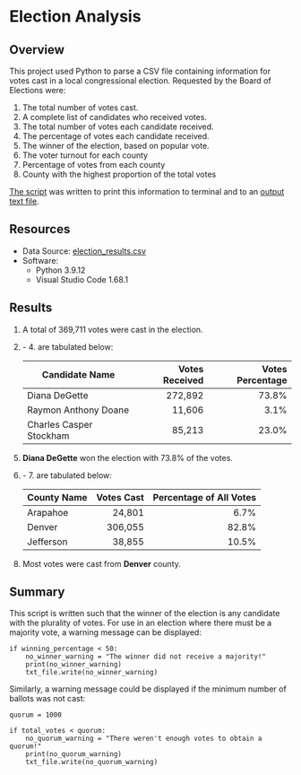 # Election Analysis

## Overview
This project used Python to parse a CSV file containing information for votes cast in a local congressional election. Requested by the Board of Elections were:

1. The total number of votes cast.
2. A complete list of candidates who received votes.
3. The total number of votes each candidate received.
4. The percentage of votes each candidate received.
5. The winner of the election, based on popular vote.
6. The voter turnout for each county
7. Percentage of votes from each county
8. County with the highest proportion of the total votes


[The script](./PyPoll_Challenge.py) was written to print this information to terminal and to an [output text file](./analysis/election_analysis.txt).

## Resources
- Data Source: [election_results.csv](./Resources/election_results.csv)
- Software:
  - Python 3.9.12
  - Visual Studio Code 1.68.1

## Results
1. A total of 369,711 votes were cast in the election.

2. \- 4. are tabulated below:

    | Candidate Name | Votes Received | Votes Percentage |
    | -------------- | -------------: | ---------------: |
    | Diana DeGette | 272,892 | 73.8% |
    | Raymon Anthony Doane | 11,606 | 3.1% | 
    | Charles Casper Stockham | 85,213 | 23.0% |

<!-- start new numbered list -->

5. **Diana DeGette** won the election with 73.8% of the votes.

6. \- 7. are tabulated below:

    | County Name | Votes Cast | Percentage of All Votes|
    | ----------- | ---------: | ---------------------: |
    | Arapahoe | 24,801 | 6.7% |
    | Denver | 306,055 | 82.8% |
    | Jefferson | 38,855 | 10.5% |

<!-- -->

8. Most votes were cast from **Denver** county.

## Summary

This script is written such that the winner of the election is any candidate with the plurality of votes. For use in an election where there must be a majority vote, a warning message can be displayed:

```
if winning_percentage < 50:
    no_winner_warning = "The winner did not receive a majority!"
    print(no_winner_warning)
    txt_file.write(no_winner_warning)
```
Similarly, a warning message could be displayed if the minimum number of ballots was not cast:

```
quorum = 1000

if total_votes < quorum:
    no_quorum_warning = "There weren't enough votes to obtain a quorum!"
    print(no_quorum_warning)
    txt_file.write(no_quorum_warning)
```